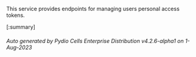 






This service provides endpoints for managing users personal access tokens.

[:summary]

###### Auto generated by Pydio Cells Enterprise Distribution v4.2.6-alpha1 on 1-Aug-2023
